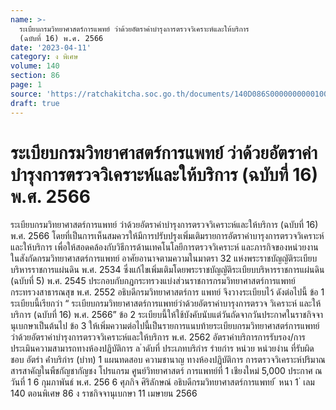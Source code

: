 ```yaml
---
name: >-
  ระเบียบกรมวิทยาศาสตร์การแพทย์ ว่าด้วยอัตราค่าบำรุงการตรวจวิเคราะห์และให้บริการ
  (ฉบับที่ 16) พ.ศ. 2566
date: '2023-04-11'
category: ง พิเศษ
volume: 140
section: 86
page: 1
source: 'https://ratchakitcha.soc.go.th/documents/140D086S0000000000100.pdf'
draft: true
---
```


# ระเบียบกรมวิทยาศาสตร์การแพทย์ ว่าด้วยอัตราค่าบำรุงการตรวจวิเคราะห์และให้บริการ (ฉบับที่ 16) พ.ศ. 2566

ระเบียบกรมวิทยาศาสตร์การแพทย์ ว่าด้วยอัตราค่าบำรุงการตรวจวิเคราะห์และให้บริการ (ฉบับที่ 16) พ.ศ. 2566 โดยที่เป็นการเห็นสมควรให้มีการปรับปรุงเพิ่มเติมรายการอัตราค่าบารุงการตรวจวิเคราะห์ และให้บริการ เพื่อให้สอดคล้องกับวิธีการด้านเทคโนโลยีการตรวจวิเคราะห์ และภารกิจของหน่วยงาน ในสังกัดกรมวิทยาศาสตร์การแพทย์ อาศัยอานาจตามความในมาตรา 32 แห่งพระราชบัญญัติระเบียบบริหารราชการแผ่นดิน พ.ศ. 2534 ซึ่งแก้ไขเพิ่มเติมโดยพระราชบัญญัติระเบียบบริหารราชการแผ่นดิน (ฉบับที่ 5) พ.ศ. 2545 ประกอบกับกฎกระทรวงแบ่งส่วนราชการกรมวิทยาศาสตร์การแพทย์ กระทรวงสาธารณสุข พ.ศ. 2552 อธิบดีกรมวิทยาศาสตร์การ แพทย์ จึงวางระเบียบไว้ ดังต่อไปนี้ ข้อ 1 ระเบียบนี้เรียกว่า “ ระเบียบกรมวิทยาศาสตร์การแพทย์ว่าด้วยอัตราค่าบารุงการตรวจ วิเคราะห์ และให้บริการ (ฉบับที่ 16) พ.ศ. 2566” ข้อ 2 ระเบียบนี้ให้ใช้บังคับนับแต่วันถัดจากวันประกาศในราชกิจจานุเบกษาเป็นต้นไป ข้อ 3 ให้เพิ่มความต่อไปนี้เป็นรายการแนบท้ายระเบียบกรมวิทยาศาสตร์การแพทย์ ว่าด้วยอัตราค่าบำรุงการตรวจวิเคราะห์และให้บริการ พ.ศ. 2562 อัตราค่าบริการการรับรอง/การประเมินความสามารถทางห้องปฏิบัติการ ล ําดับที่ ประเภทบริกําร รํายกําร หน่วย หน่วยงําน ที่รับผิดชอบ อัตรํา ค่ําบริกําร (บําท) 1 แผนทดสอบ ความชานาญ ทางห้องปฏิบัติการ การตรวจวิเคราะห์ปริมาณ สารสาคัญในพืชกัญชากัญชง โปรแกรม ศูนย์วิทยาศาสตร์ การแพทย์ที่ 1 เชียงใหม่ 5,000 ประกาศ ณ วันที่ 1 6 กุมภาพันธ์ พ.ศ. 256 6 ศุภกิจ ศิริลักษณ์ อธิบดีกรมวิทยาศาสตร์การแพทย์ ้ หนา 1 ่ เลม 140 ตอนพิเศษ 86 ง ราชกิจจานุเบกษา 11 เมษายน 2566
